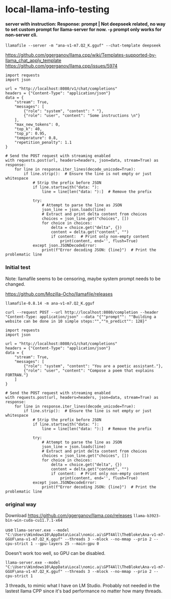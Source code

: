 # local-llama-info-testing


#### server with instruction: Response: prompt | Not deepseek related, no way to set custom prompt for llama-server for now. `-p` prompt only works for non-server cli.
`llamafile --server -m "ana-v1-m7.Q2_K.gguf" --chat-template deepseek`

https://github.com/ggerganov/llama.cpp/wiki/Templates-supported-by-llama_chat_apply_template  
https://github.com/ggerganov/llama.cpp/issues/5974  

```
import requests
import json

url = "http://localhost:8080/v1/chat/completions"
headers = {"Content-Type": "application/json"}
data = {
    "stream": True,
    "messages": [
        {"role": "system", "content": " "},
        {"role": "user", "content": "Some instructions \n"}
    ],
    "max_new_tokens": 0,
    "top_k": 40,
    "top_p": 0.95,
    "temperature": 0.8,
    "repetition_penalty": 1.1
}

# Send the POST request with streaming enabled
with requests.post(url, headers=headers, json=data, stream=True) as response:
    for line in response.iter_lines(decode_unicode=True):
        if line.strip():  # Ensure the line is not empty or just whitespace
            # Strip the prefix before JSON
            if line.startswith("data: "):
                line = line[len("data: "):]  # Remove the prefix

            try:
                # Attempt to parse the line as JSON
                json_line = json.loads(line)
                # Extract and print delta content from choices
                choices = json_line.get("choices", [])
                for choice in choices:
                    delta = choice.get("delta", {})
                    content = delta.get("content", "")
                    if content:  # Print only non-empty content
                        print(content, end='', flush=True)
            except json.JSONDecodeError:
                print(f"Error decoding JSON: {line}")  # Print the problematic line

```


### Initial test

Note: llamafile seems to be censoring, maybe system prompt needs to be changed.

https://github.com/Mozilla-Ocho/llamafile/releases
```
llamafile-0.8.14 -m ana-v1-m7.Q2_K.gguf
```

```
curl --request POST --url http://localhost:8080/completion --header "Content-Type: application/json" --data "{""prompt"": ""Building a website can be done in 10 simple steps:"",""n_predict"": 128}"
```





```
import requests
import json

url = "http://localhost:8080/v1/chat/completions"
headers = {"Content-Type": "application/json"}
data = {
    "stream": True,
    "messages": [
        {"role": "system", "content": "You are a poetic assistant."},
        {"role": "user", "content": "Compose a poem that explains FORTRAN."}
    ]
}

# Send the POST request with streaming enabled
with requests.post(url, headers=headers, json=data, stream=True) as response:
    for line in response.iter_lines(decode_unicode=True):
        if line.strip():  # Ensure the line is not empty or just whitespace
            # Strip the prefix before JSON
            if line.startswith("data: "):
                line = line[len("data: "):]  # Remove the prefix

            try:
                # Attempt to parse the line as JSON
                json_line = json.loads(line)
                # Extract and print delta content from choices
                choices = json_line.get("choices", [])
                for choice in choices:
                    delta = choice.get("delta", {})
                    content = delta.get("content", "")
                    if content:  # Print only non-empty content
                        print(content, end='', flush=True)
            except json.JSONDecodeError:
                print(f"Error decoding JSON: {line}")  # Print the problematic line

```





### original way
Download https://github.com/ggerganov/llama.cpp/releases
`llama-b3923-bin-win-cuda-cu11.7.1-x64`

use `llama-server.exe --model "C:\Users\Windows10\AppData\Local\nomic.ai\GPT4All\TheBloke\Ana-v1-m7-GGUF\ana-v1-m7.Q2_K.gguf" --threads 3 --mlock --no-mmap --prio 2 --cpu-strict 1 --gpu-layers 25 --main-gpu 0`

Doesn't work too well, so GPU can be disabled.

`llama-server.exe --model "C:\Users\Windows10\AppData\Local\nomic.ai\GPT4All\TheBloke\Ana-v1-m7-GGUF\ana-v1-m7.Q2_K.gguf" --threads 3 --mlock --no-mmap --prio 2 --cpu-strict 1
`

3 threads, to mimic what I have on LM Studio. Probably not needed in the lastest llama CPP since it's bad performance no matter how many threads.
